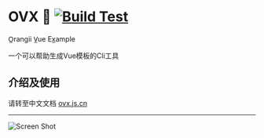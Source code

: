# OVX 🍊 [![Build Test](https://github.com/ovx-js/ovx/actions/workflows/build-test.yml/badge.svg)](https://github.com/ovx-js/ovx/actions/workflows/build-test.yml)
O̲rangii V̲ue Ex̲ample

一个可以帮助生成Vue模板的Cli工具

## 介绍及使用
请转至中文文档 [ovx.js.cn](https://ovx.js.cn)

---

![Screen Shot](https://ovx.js.cn/images/ovx.jpg)
